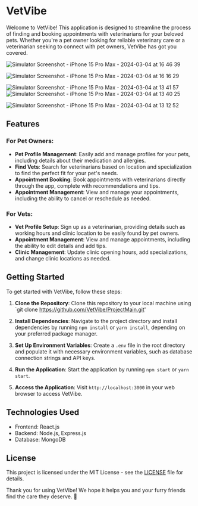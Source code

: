 # VetVibe

Welcome to VetVibe! This application is designed to streamline the process of finding and booking appointments with veterinarians for your beloved pets. Whether you're a pet owner looking for reliable veterinary care or a veterinarian seeking to connect with pet owners, VetVibe has got you covered.




![Simulator Screenshot - iPhone 15 Pro Max - 2024-03-04 at 16 46 39](https://github.com/VetVibe/ProjectMain/assets/118671563/41697292-9535-4b49-b896-8f9a474e7be5)


![Simulator Screenshot - iPhone 15 Pro Max - 2024-03-04 at 16 16 29](https://github.com/VetVibe/ProjectMain/assets/118671563/a6fca2ea-c379-4584-9327-a0562d94b796)


![Simulator Screenshot - iPhone 15 Pro Max - 2024-03-04 at 13 41 57](https://github.com/VetVibe/ProjectMain/assets/118671563/f854ecf5-6a02-4813-85cd-fa80f6b955f6)
![Simulator Screenshot - iPhone 15 Pro Max - 2024-03-04 at 13 40 25](https://github.com/VetVibe/ProjectMain/assets/118671563/d0d53375-3ae6-4b83-9759-ea3bb588318d)



![Simulator Screenshot - iPhone 15 Pro Max - 2024-03-04 at 13 12 52](https://github.com/VetVibe/ProjectMain/assets/118671563/f949da2b-1eac-4044-96eb-bac2d15e690f)

## Features

### For Pet Owners:

- **Pet Profile Management**: Easily add and manage profiles for your pets, including details about their medication and allergies.
- **Find Vets**: Search for veterinarians based on location and specialization to find the perfect fit for your pet's needs.
- **Appointment Booking**: Book appointments with veterinarians directly through the app, complete with recommendations and tips.
- **Appointment Management**: View and manage your appointments, including the ability to cancel or reschedule as needed.

### For Vets:

- **Vet Profile Setup**: Sign up as a veterinarian, providing details such as working hours and clinic location to be easily found by pet owners.
- **Appointment Management**: View and manage appointments, including the ability to edit details and add tips.
- **Clinic Management**: Update clinic opening hours, add specializations, and change clinic locations as needed.

## Getting Started

To get started with VetVibe, follow these steps:

1. **Clone the Repository**: Clone this repository to your local machine using `git clone https://github.com/VetVibe/ProjectMain.git'

2. **Install Dependencies**: Navigate to the project directory and install dependencies by running `npm install` or `yarn install`, depending on your preferred package manager.

3. **Set Up Environment Variables**: Create a `.env` file in the root directory and populate it with necessary environment variables, such as database connection strings and API keys.

4. **Run the Application**: Start the application by running `npm start` or `yarn start`.

5. **Access the Application**: Visit `http://localhost:3000` in your web browser to access VetVibe.

## Technologies Used

- Frontend: React.js
- Backend: Node.js, Express.js
- Database: MongoDB


## License

This project is licensed under the MIT License - see the [LICENSE](LICENSE) file for details.

Thank you for using VetVibe! We hope it helps you and your furry friends find the care they deserve. 🐾
